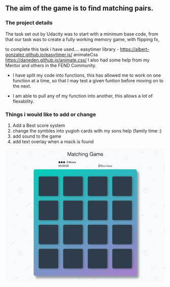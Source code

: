## The aim of the game is to find matching pairs.

### The project details 
The task set out by Udacity was to start with a minimum base code, from that our task was to create a fully working memory game, with flipping fx,

to complete this task i have used.... 
easytimer library - https://albert-gonzalez.github.io/easytimer.js/
animateCss https://daneden.github.io/animate.css/
I also had some help from my Mentor and others in the FEND Community.

* I have split my code into functions, this has allowed me to work on one function at a time, so that I may test a given funtion before moving on to the next.

* I am able to pull any of my function into another, this allows a lot of flexability.

### Things i would like to add or change

1. Add a Best score system
2. change the symbles into yugioh cards with my sons help (family time :)
3. add sound to the game
4. add text overlay when a mack is found

![](img/343688CD0AFAC90DBD4B681D82F97E38.png)